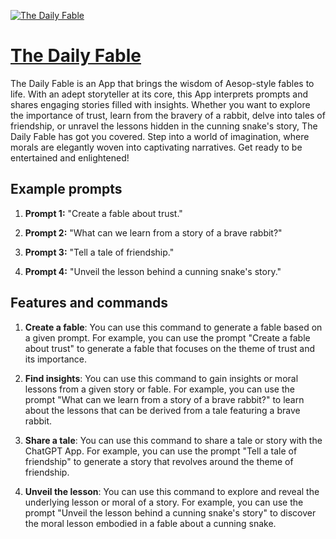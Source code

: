 [![The Daily Fable](https://files.oaiusercontent.com/file-PHGHg9cBzq9CP4XJKRnmELfh?se=2123-10-19T19%3A29%3A24Z&sp=r&sv=2021-08-06&sr=b&rscc=max-age%3D31536000%2C%20immutable&rscd=attachment%3B%20filename%3Df1ced89b-d99f-4e7c-842c-8cd17fb277cb.png&sig=eCkz7Ts1GOenAuueU9lNCPlMkXTfFnzfOaJG2jWLA0g%3D)](https://chat.openai.com/g/g-GJr9KjNcR-the-daily-fable)

# [The Daily Fable](https://chat.openai.com/g/g-GJr9KjNcR-the-daily-fable)

The Daily Fable is an App that brings the wisdom of Aesop-style fables to life. With an adept storyteller at its core, this App interprets prompts and shares engaging stories filled with insights. Whether you want to explore the importance of trust, learn from the bravery of a rabbit, delve into tales of friendship, or unravel the lessons hidden in the cunning snake's story, The Daily Fable has got you covered. Step into a world of imagination, where morals are elegantly woven into captivating narratives. Get ready to be entertained and enlightened!

## Example prompts

1. **Prompt 1:** "Create a fable about trust."

2. **Prompt 2:** "What can we learn from a story of a brave rabbit?"

3. **Prompt 3:** "Tell a tale of friendship."

4. **Prompt 4:** "Unveil the lesson behind a cunning snake's story."


## Features and commands

1. **Create a fable**: You can use this command to generate a fable based on a given prompt. For example, you can use the prompt "Create a fable about trust" to generate a fable that focuses on the theme of trust and its importance.

2. **Find insights**: You can use this command to gain insights or moral lessons from a given story or fable. For example, you can use the prompt "What can we learn from a story of a brave rabbit?" to learn about the lessons that can be derived from a tale featuring a brave rabbit.

3. **Share a tale**: You can use this command to share a tale or story with the ChatGPT App. For example, you can use the prompt "Tell a tale of friendship" to generate a story that revolves around the theme of friendship.

4. **Unveil the lesson**: You can use this command to explore and reveal the underlying lesson or moral of a story. For example, you can use the prompt "Unveil the lesson behind a cunning snake's story" to discover the moral lesson embodied in a fable about a cunning snake.